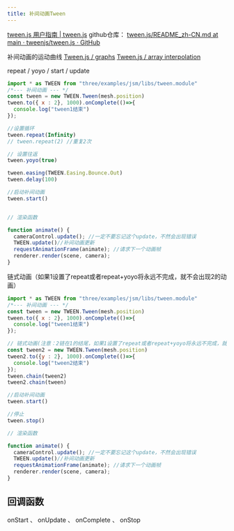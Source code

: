```yaml
---
title: 补间动画Tween
---
```

[tween.js 用户指南 | tween.js](https://tweenjs.github.io/tween.js/docs/user_guide_zh-CN.html)
github仓库：
[tween.js/README_zh-CN.md at main · tweenjs/tween.js · GitHub](https://github.com/tweenjs/tween.js/blob/main/README_zh-CN.md)


补间动画的运动曲线
[Tween.js / graphs](https://tweenjs.github.io/tween.js/examples/03_graphs.html)
[Tween.js / array interpolation](https://tweenjs.github.io/tween.js/examples/06_array_interpolation.html)

repeat / yoyo / start / update
```js
import * as TWEEN from "three/examples/jsm/libs/tween.module"
/*--- 补间动画 --- */
const tween = new TWEEN.Tween(mesh.position)
tween.to({ x : 2}, 1000).onComplete(()=>{
  console.log("tween1结束")
});

//设置循环
tween.repeat(Infinity)
// tween.repeat(2) //重复2次

// 设置往返
tween.yoyo(true)

tween.easing(TWEEN.Easing.Bounce.Out)
tween.delay(100)

//启动补间动画
tween.start()


// 渲染函数

function animate() {
  cameraControl.update(); //一定不要忘记这个update，不然会出现错误
  TWEEN.update()//补间动画更新
  requestAnimationFrame(animate); //请求下一个动画帧
  renderer.render(scene, camera);
}
```

链式动画（如果1设置了repeat或者repeat+yoyo将永远不完成，就不会出现2的动画）
```js
import * as TWEEN from "three/examples/jsm/libs/tween.module"
/*--- 补间动画 --- */
const tween = new TWEEN.Tween(mesh.position)
tween.to({ x : 2}, 1000).onComplete(()=>{
  console.log("tween1结束")
});

// 链式动画(注意：2链在1的结尾，如果1设置了repeat或者repeat+yoyo将永远不完成，就不会出现2的动画)
const tween2 = new TWEEN.Tween(mesh.position)
tween2.to({y : 2}, 1000).onComplete(()=>{
  console.log("tween2结束")
});
tween.chain(tween2)
tween2.chain(tween)

//启动补间动画
tween.start()

//停止
tween.stop()

// 渲染函数

function animate() {
  cameraControl.update(); //一定不要忘记这个update，不然会出现错误
  TWEEN.update()//补间动画更新
  requestAnimationFrame(animate); //请求下一个动画帧
  renderer.render(scene, camera);
}
```

## 回调函数
onStart 、 onUpdate 、 onComplete 、 onStop